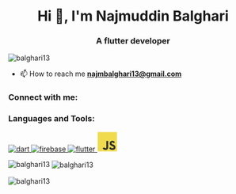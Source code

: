 <h1 align="center">Hi 👋, I'm Najmuddin Balghari</h1>
<h3 align="center">A flutter developer</h3>

<p align="left"> <img src="https://komarev.com/ghpvc/?username=balghari13&label=Profile%20views&color=0e75b6&style=flat" alt="balghari13" /> </p>

- 📫 How to reach me **najmbalghari13@gmail.com**

<h3 align="left">Connect with me:</h3>
<p align="left">
</p>

<h3 align="left">Languages and Tools:</h3>
<p align="left"> <a href="https://dart.dev" target="_blank" rel="noreferrer"> <img src="https://www.vectorlogo.zone/logos/dartlang/dartlang-icon.svg" alt="dart" width="40" height="40"/> </a> <a href="https://firebase.google.com/" target="_blank" rel="noreferrer"> <img src="https://www.vectorlogo.zone/logos/firebase/firebase-icon.svg" alt="firebase" width="40" height="40"/> </a> <a href="https://flutter.dev" target="_blank" rel="noreferrer"> <img src="https://www.vectorlogo.zone/logos/flutterio/flutterio-icon.svg" alt="flutter" width="40" height="40"/> </a> <a href="https://developer.mozilla.org/en-US/docs/Web/JavaScript" target="_blank" rel="noreferrer"> <img src="https://raw.githubusercontent.com/devicons/devicon/master/icons/javascript/javascript-original.svg" alt="javascript" width="40" height="40"/> </a> </p>

<p><img align="left" src="https://github-readme-stats.vercel.app/api/top-langs?username=balghari13&show_icons=true&locale=en&layout=compact" alt="balghari13" /></p>

<p>&nbsp;<img align="center" src="https://github-readme-stats.vercel.app/api?username=balghari13&show_icons=true&locale=en" alt="balghari13" /></p>

<p><img align="center" src="https://github-readme-streak-stats.herokuapp.com/?user=balghari13&" alt="balghari13" /></p>
